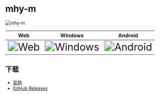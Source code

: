 # mhy-m

![mhy-m](https://cdn.jsdelivr.net/gh/llds66/imageBed@main/githubImage/20250422/05.png)

|                             Web                              |                           Windows                            |                           Android                            |
| :----------------------------------------------------------: | :----------------------------------------------------------: | :----------------------------------------------------------: |
| <img src="https://cdn.jsdelivr.net/gh/llds66/imageBed@main/githubImage/20250422/01.png" alt="Web" style="zoom:200%;" /> | <img src="https://cdn.jsdelivr.net/gh/llds66/imageBed@main/githubImage/20250422/02.png" alt="Windows" style="zoom:200%;" /> | <img src="https://cdn.jsdelivr.net/gh/llds66/imageBed@main/githubImage/20250422/03.png" alt="Android" style="zoom:200%;" /> |

## 下载

+ [官网](https://mhymd.csx.pw)
+ [GitHub Releases](https://github.com/llds66/mhy-m/releases/tag/v0.3.0)
